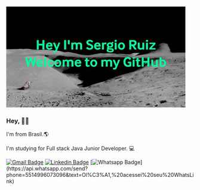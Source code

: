 ![Header](https://github.com/ruizseh/ruizseh/blob/main/giphy.gif)


### Hey, 👋🏽

I'm from Brasil.🌎

I'm studying for Full stack Java Junior Developer. 💻



[![Gmail Badge](https://img.shields.io/badge/-Gmail-c14438?style=flat-square&logo=Gmail&logoColor=white&link=mailto:fsergioruiz@gmail.com)](mailto:fsergioruiz@gmail.com)
[![Linkedin Badge](https://img.shields.io/badge/-LinkedIn-blue?style=flat-square&logo=Linkedin&logoColor=white&link=https://www.linkedin.com/in/ruizseh//)](https://www.linkedin.com/in/ruizseh/)
[![Whatsapp Badge](https://img.shields.io/badge/-Whatsapp-4CA143?style=flat-square&labelColor=4CA143&logo=whatsapp&logoColor=white&link=https://api.whatsapp.com/send?phone=5584999122284&text=Olá!)](https://api.whatsapp.com/send?phone=5514996073096&text=Ol%C3%A1,%20acessei%20seu%20WhatsLink)


